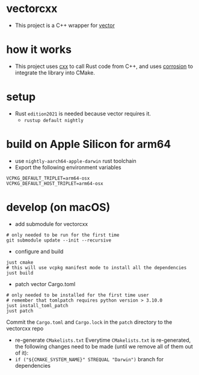 # vectorcxx
* This project is a C++ wrapper for [vector](https://vector.dev)

# how it works
* This project uses [cxx](https://cxx.rs) to call Rust code from C++, and uses [corrosion](https://github.com/AndrewGaspar/corrosion) to integrate the library into CMake.

# setup
* Rust `edition2021` is needed because vector requires it.
    * `rustup default nightly`

# build on Apple Silicon for arm64
* use `nightly-aarch64-apple-darwin` rust toolchain
* Export the following environment variables
```
VCPKG_DEFAULT_TRIPLET=arm64-osx
VCPKG_DEFAULT_HOST_TRIPLET=arm64-osx
```

# develop (on macOS)
* add submodule for vectorcxx
```
# only needed to be run for the first time
git submodule update --init --recursive
```
* configure and build
```
just cmake
# this will use vcpkg manifest mode to install all the dependencies
just build
```
* patch vector Cargo.toml
```
# only needed to be installed for the first time user
# remember that tomlpatch requires python version > 3.10.0
just install_toml_patch
just patch
```
Commit the `Cargo.toml` and `Cargo.lock` in the `patch` directory to the vectorcxx repo

* re-generate `CMakelists.txt`
Everytime `CMakelists.txt` is re-generated, the following changes need to be made (until we remove all of them out of it):
* `if ("${CMAKE_SYSTEM_NAME}" STREQUAL "Darwin")` branch for dependencies
